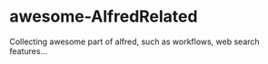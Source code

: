 # awesome-AlfredRelated
Collecting awesome part of alfred, such as workflows, web search features...
